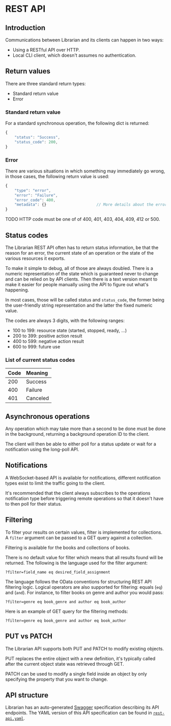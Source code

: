 # REST API

## Introduction

Communications between Librarian and its clients can happen in two ways:
+ Using a RESTful API over HTTP.
+ Local CLI client, which doesn't assumes no authentication.


## Return values

There are three standard return types:

* Standard return value
* Error

### Standard return value

For a standard synchronous operation, the following dict is returned:

```js
{
    "status": "Success",
    "status_code": 200,
}
```

### Error

There are various situations in which something may immediately go
wrong, in those cases, the following return value is used:

```js
{
    "type": "error",
    "error": "Failure",
    "error_code": 400,
    "metadata": {}                      // More details about the error
}
```

TODO HTTP code must be one of of 400, 401, 403, 404, 409, 412 or 500.

## Status codes

The Librarian REST API often has to return status information, be that the
reason for an error, the current state of an operation or the state of
the various resources it exports.

To make it simple to debug, all of those are always doubled. There is a
numeric representation of the state which is guaranteed never to change
and can be relied on by API clients. Then there is a text version meant
to make it easier for people manually using the API to figure out what's
happening.

In most cases, those will be called status and `status_code`, the former
being the user-friendly string representation and the latter the fixed
numeric value.

The codes are always 3 digits, with the following ranges:

* 100 to 199: resource state (started, stopped, ready, ...)
* 200 to 399: positive action result
* 400 to 599: negative action result
* 600 to 999: future use

### List of current status codes

Code  | Meaning
:---  | :------
200   | Success
400   | Failure
401   | Canceled

## Asynchronous operations

Any operation which may take more than a second to be done must be done
in the background, returning a background operation ID to the client.

The client will then be able to either poll for a status update or wait
for a notification using the long-poll API.

## Notifications

A WebSocket-based API is available for notifications, different notification
types exist to limit the traffic going to the client.

It's recommended that the client always subscribes to the operations
notification type before triggering remote operations so that it doesn't
have to then poll for their status.

## Filtering

To filter your results on certain values, filter is implemented for collections.
A `filter` argument can be passed to a GET query against a collection.

Filtering is available for the books and collections of books.

There is no default value for filter which means that all results found will
be returned. The following is the language used for the filter argument:

    ?filter=field_name eq desired_field_assignment

The language follows the OData conventions for structuring REST API filtering
logic. Logical operators are also supported for filtering: equals (`eq`) and (`and`).
For instance, to filter books on genre and author you would pass:

    ?filter=genre eq book_genre and author eq book_author

Here is an example of GET query for the filtering methods:

    ?filter=genre eq book_genre and author eq book_author


## PUT vs PATCH

The Librarian API supports both PUT and PATCH to modify existing objects.

PUT replaces the entire object with a new definition, it's typically
called after the current object state was retrieved through GET.

PATCH can be used to modify a single field inside an object by only
specifying the property that you want to change. 


## API structure

Librarian has an auto-generated [Swagger](https://swagger.io/) specification describing its API endpoints.
The YAML version of this API specification can be found in [`rest-api.yaml`](rest-api.yaml).
